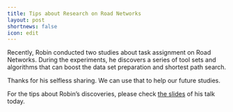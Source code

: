 ```yaml
---
title: Tips about Research on Road Networks
layout: post
shortnews: false
icon: edit
---
```


Recently, Robin conducted two studies about task assignment on Road Networks. During the experiments, he discovers a series of tool sets and algorithms that can boost the data set preparation and shortest path search.

Thanks for his selfless sharing. We can use that to help our future studies.

For the tips about Robin’s discoveries, please check [the slides](/stc/papers/Tips.pdf) of his talk today.